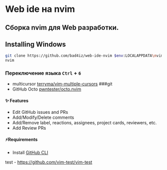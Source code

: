 # Web ide на nvim
## Сборка nvim для Web разработки.


## Installing Windows
```bash
git clone https://github.com/bad4iz/web-ide-nvim $env:LOCALAPPDATA\nvim
nvim
```

### Переключение языка `Ctrl` + `6`


- multicursor [terryma/vim-multiple-cursors](https://github.com/terryma/vim-multiple-cursors)
###git
- GitHub Octo [pwntester/octo.nvim](https://github.com/pwntester/octo.nvim)
#### ✨ Features
- Edit GitHub issues and PRs
- Add/Modify/Delete comments
- Add/Remove label, reactions, assignees, project cards, reviewers, etc.
- Add Review PRs
#### ⚡️Requirements
- Install [GitHub CLI](https://cli.github.com/)



test - https://github.com/vim-test/vim-test
